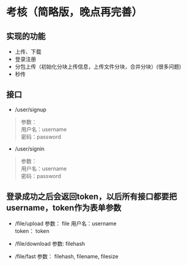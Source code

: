 # 考核（简略版，晚点再完善）

## 实现的功能
* 上传、下载
* 登录注册
* 分包上传（初始化分块上传信息，上传文件分块，合并分块）(很多问题)
* 秒传

## 接口
* /user/signup 
> 参数：   
用户名：username   
密码：password  
* /user/signin      
> 参数：             
用户名：username       
密码：password                  

## 登录成功之后会返回token，以后所有接口都要把username，token作为表单参数


* /file/upload
参数： file
用户名：username   
token：  token  

* /file/download
 参数: 
filehash

* /file/fast
参数： filehash, filename, filesize


